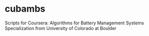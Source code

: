 # cubambs
Scripts for Coursera: Algorithms for Battery Management Systems Specialization from University of Colorado at Boulder

